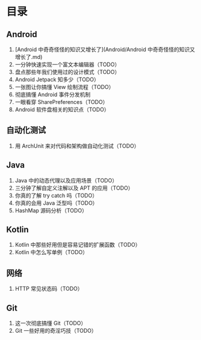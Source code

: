 # 目录

## Android

1. [Android 中奇奇怪怪的知识又增长了](Android/Android 中奇奇怪怪的知识又增长了.md)
2. 一分钟快速实现一个富文本编辑器（TODO）
3. 盘点那些年我们使用过的设计模式（TODO）
4. Android Jetpack 知多少（TODO）
5. 一张图让你搞懂 View 绘制流程（TODO）
6. 彻底搞懂 Android 事件分发机制
7. 一眼看穿 SharePreferences（TODO）
8. Android 软件盘相关的知识点（TODO）

## 自动化测试

1. 用 ArchUnit 来对代码和架构做自动化测试（TODO）

## Java

1. Java 中的动态代理以及应用场景（TODO）
2. 三分钟了解自定义注解以及 APT 的应用（TODO）
3. 你真的了解 try catch 吗（TODO）
4. 你真的会用 Java 泛型吗（TODO）
5. HashMap 源码分析（TODO）

## Kotlin

1. Kotlin 中那些好用但是容易记错的扩展函数（TODO）
2. Kotlin 中怎么写单例（TODO）

## 网络

1. HTTP 常见状态码（TODO）

## Git

1. 这一次彻底搞懂 Git（TODO）
2. Git 一些好用的奇淫巧技（TODO）



